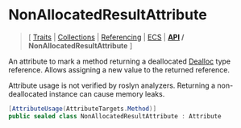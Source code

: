 # NonAllocatedResultAttribute

> \[ [Traits](../traits.md)
> \| [Collections](../collections.md)
> \| [Referencing](../borrow-checker-at-home.md)
> \| [ECS](../ecs.md)
> \| **[API](index.g.md) / NonAllocatedResultAttribute**
> \]

An attribute to mark a method returning a deallocated [Dealloc](T.DeallocAttribute.g.md) type reference.
Allows assigning a new value to the returned reference.

Attribute usage is not verified by roslyn analyzers.
Returning a non-deallocated instance can cause memory leaks.

```csharp
[AttributeUsage(AttributeTargets.Method)]
public sealed class NonAllocatedResultAttribute : Attribute
```
